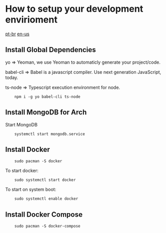 # How to setup your development envirioment

[pt-br](https://github.com/polutz/polutz/blob/master/docs/setup-arch-linux.pt-br.md)
[en-us](https://github.com/polutz/polutz/blob/master/docs/setup-arch-linux.md)

## Install Global Dependencies

yo => Yeoman, we use Yeoman to automaticly generate your project/code.

babel-cli => Babel is a javascript compiler. Use next generation JavaScript, today.

ts-node => Typescript execution environment for node.

```
    npm i -g yo babel-cli ts-node
```

## Install MongoDB for Arch

Start MongoDB
```
    systemctl start mongodb.service
```

## Install Docker
```
    sudo pacman -S docker
```

To start docker:
```
    sudo systemctl start docker
```

To start on system boot:
```
    sudo systemctl enable docker
```

## Install Docker Compose
```
    sudo pacman -S docker-compose
```

